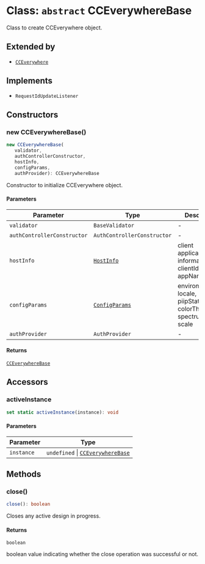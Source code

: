 # Class: `abstract` CCEverywhereBase

Class to create CCEverywhere object.

## Extended by

- [`CCEverywhere`](../../3p/CCEverywhere/classes/cc-everywhere.md)

## Implements

- `RequestIdUpdateListener`

## Constructors

### new CCEverywhereBase()

```ts
new CCEverywhereBase(
   validator, 
   authControllerConstructor, 
   hostInfo, 
   configParams, 
   authProvider): CCEverywhereBase
```

Constructor to initialize CCEverywhere object.

#### Parameters

| Parameter | Type | Description |
| ------ | ------ | ------ |
| `validator` | `BaseValidator` | - |
| `authControllerConstructor` | `AuthControllerConstructor` | - |
| `hostInfo` | [`HostInfo`](../../../../shared/src/types/HostInfo.types/type-aliases/host-info.md) | client application information - clientId, appName |
| `configParams` | [`ConfigParams`](../../../../shared/src/types/HostInfo.types/type-aliases/config-params.md) | environment, locale, piipStatus, colorTheme, spectrumTheme, scale |
| `authProvider` | `AuthProvider` | - |

#### Returns

[`CCEverywhereBase`](cc-everywhere-base.md)

## Accessors

### activeInstance

```ts
set static activeInstance(instance): void
```

#### Parameters

| Parameter | Type |
| ------ | ------ |
| `instance` | `undefined` \| [`CCEverywhereBase`](cc-everywhere-base.md) |

## Methods

### close()

```ts
close(): boolean
```

Closes any active design in progress.

#### Returns

`boolean`

boolean value indicating whether the close operation was successful or not.
